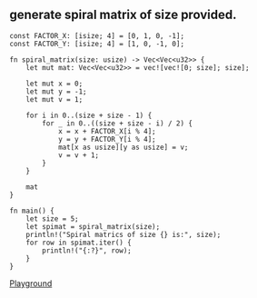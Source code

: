 ## generate spiral matrix of size provided.

```
const FACTOR_X: [isize; 4] = [0, 1, 0, -1];
const FACTOR_Y: [isize; 4] = [1, 0, -1, 0];

fn spiral_matrix(size: usize) -> Vec<Vec<u32>> {
    let mut mat: Vec<Vec<u32>> = vec![vec![0; size]; size];

    let mut x = 0;
    let mut y = -1;
    let mut v = 1;

    for i in 0..(size + size - 1) {
        for _ in 0..((size + size - i) / 2) {
            x = x + FACTOR_X[i % 4];
            y = y + FACTOR_Y[i % 4];
            mat[x as usize][y as usize] = v;
            v = v + 1;
        }
    }

    mat
}

fn main() {
    let size = 5;
    let spimat = spiral_matrix(size);
    println!("Spiral matrics of size {} is:", size);
    for row in spimat.iter() {
        println!("{:?}", row);
    }
}
```

[Playground](https://play.rust-lang.org/?version=stable&mode=debug&edition=2021&gist=7a2c83ae0f9d5cb71b5bb0deeaefb30b)
